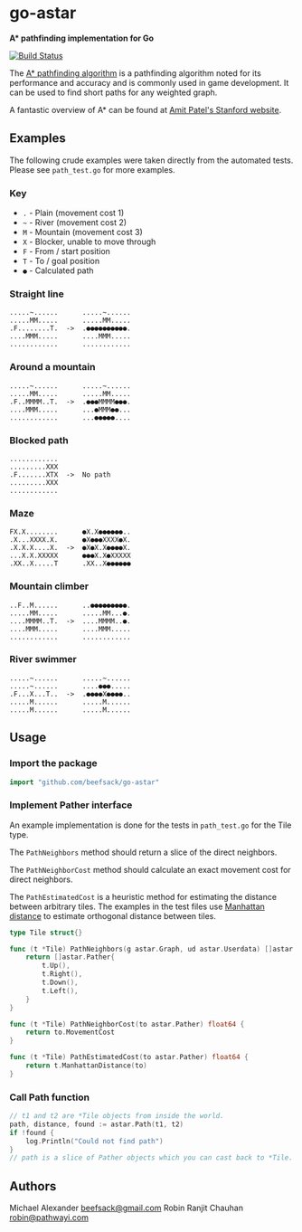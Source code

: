 go-astar
========

**A\* pathfinding implementation for Go**

[![Build Status](https://travis-ci.org/beefsack/go-astar.svg?branch=master)](https://travis-ci.org/beefsack/go-astar)

The [A\* pathfinding algorithm](http://en.wikipedia.org/wiki/A*_search_algorithm) is a pathfinding algorithm noted for its performance and accuracy and is commonly used in game development.  It can be used to find short paths for any weighted graph.

A fantastic overview of A\* can be found at [Amit Patel's Stanford website](http://theory.stanford.edu/~amitp/GameProgramming/AStarComparison.html).

Examples
--------

The following crude examples were taken directly from the automated tests.  Please see `path_test.go` for more examples.

### Key

*   `.` - Plain (movement cost 1)
*   `~` - River (movement cost 2)
*   `M` - Mountain (movement cost 3)
*   `X` - Blocker, unable to move through
*   `F` - From / start position
*   `T` - To / goal position
*   `●` - Calculated path

### Straight line

```
.....~......      .....~......
.....MM.....      .....MM.....
.F........T.  ->  .●●●●●●●●●●.
....MMM.....      ....MMM.....
............      ............
```

### Around a mountain

```
.....~......      .....~......
.....MM.....      .....MM.....
.F..MMMM..T.  ->  .●●●MMMM●●●.
....MMM.....      ...●MMM●●...
............      ...●●●●●....
```

### Blocked path

```
............      
.........XXX
.F.......XTX  ->  No path
.........XXX
............
```

### Maze

```
FX.X........      ●X.X●●●●●●..
.X...XXXX.X.      ●X●●●XXXX●X.
.X.X.X....X.  ->  ●X●X.X●●●●X.
...X.X.XXXXX      ●●●X.X●XXXXX
.XX..X.....T      .XX..X●●●●●●
```

### Mountain climber

```
..F..M......      ..●●●●●●●●●.
.....MM.....      .....MM...●.
....MMMM..T.  ->  ....MMMM..●.
....MMM.....      ....MMM.....
............      ............
```

### River swimmer

```
.....~......      .....~......
.....~......      ....●●●.....
.F...X...T..  ->  .●●●●X●●●●..
.....M......      .....M......
.....M......      .....M......
```

Usage
-----

### Import the package

```go
import "github.com/beefsack/go-astar"
```

### Implement Pather interface

An example implementation is done for the tests in `path_test.go` for the Tile type.

The `PathNeighbors` method should return a slice of the direct neighbors.

The `PathNeighborCost` method should calculate an exact movement cost for direct neighbors.

The `PathEstimatedCost` is a heuristic method for estimating the distance between arbitrary tiles.  The examples in the test files use [Manhattan distance](http://en.wikipedia.org/wiki/Taxicab_geometry) to estimate orthogonal distance between tiles.

```go
type Tile struct{}

func (t *Tile) PathNeighbors(g astar.Graph, ud astar.Userdata) []astar.Pather {
	return []astar.Pather{
		t.Up(),
		t.Right(),
		t.Down(),
		t.Left(),
	}
}

func (t *Tile) PathNeighborCost(to astar.Pather) float64 {
	return to.MovementCost
}

func (t *Tile) PathEstimatedCost(to astar.Pather) float64 {
	return t.ManhattanDistance(to)
}
```

### Call Path function

```go
// t1 and t2 are *Tile objects from inside the world.
path, distance, found := astar.Path(t1, t2)
if !found {
	log.Println("Could not find path")
}
// path is a slice of Pather objects which you can cast back to *Tile.
```

Authors
-------

Michael Alexander <beefsack@gmail.com>
Robin Ranjit Chauhan <robin@pathwayi.com>
